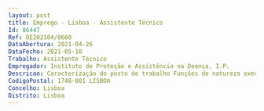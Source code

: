 ```yaml
--- 
layout: post
title: Emprego - Lisboa - Assistente Técnico
Id: 86447
Ref: OE202104/0660
DataAbertura: 2021-04-26
DataFecho: 2021-05-10
Trabalho: Assistente Técnico
Empregador: Instituto de Proteção e Assistência na Doença, I.P.
Descricao: Caracterização do posto de trabalho Funções de natureza executiva, de aplicação de métodos e processos, com base em diretivas bem definidas e instruções gerais, de grau médio de complexidade, no âmbito da atividade desenvolvida no Gabinete de Gestão documental, nomeadamente   Abertura de correspondência, análise prévia e preparação de documentos para digitalização dos processos de reembolso em Regime Livre,  Digitalização de documentos registo, relativos aos processos de pedidos de reembolso,  Digitalização de documentos registo, relativos ao expediente e documentação administrativa,  Controlo de Qualidade  imagem de documentos digitalizados,  Análise e encaminhamento digital conforme fluxo documental interno,  Elaboração de ofícios e gestão eletrónica do respetivo fluxo para expedição,  Receção, acolhimento, recolha e correção de dados dos pedidos de reembolso via digital,  Tratamento de documentos com vista ao arquivo histórico,  Atendimento e resolução de reclamações.
CodigoPostal: 1748-001 LISBOA
Concelho: Lisboa
Distrito: Lisboa
--- 
```

